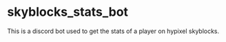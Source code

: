 # skyblocks_stats_bot
This is a discord bot used to get the stats of a player on hypixel skyblocks.
